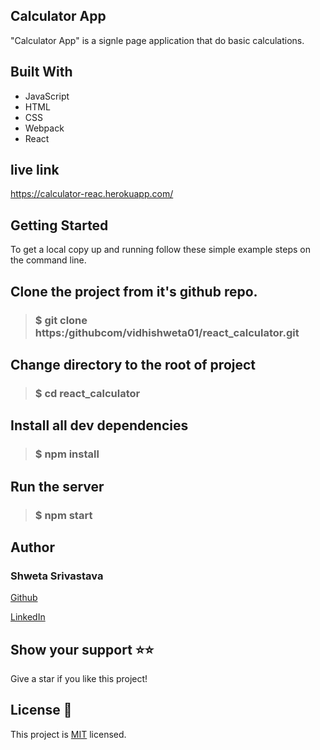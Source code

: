 ## Calculator App
"Calculator App" is a signle page application that do basic calculations.

## Built With
- JavaScript
- HTML
- CSS
- Webpack
- React

## live link
https://calculator-reac.herokuapp.com/ 

## Getting Started
To get a local copy up and running follow these simple example steps on the command line.

## Clone the project from it's github repo.

> ### $ git clone https:/githubcom/vidhishweta01/react_calculator.git 
  
## Change directory to the root of project

> ### $ cd react_calculator
  
## Install all dev dependencies

> ###  $ npm install


## Run the server

> ### $ npm start 

## Author

### Shweta Srivastava

[Github](https://github.com/vidhishweta01)

[LinkedIn](http://linkedin.com/in/shweta-s-15a57070)

## Show your support ⭐️⭐️

Give a star if you like this project!

## License 📝

This project is [MIT](https://www.mit.edu/~amini/LICENSE.md) licensed.



